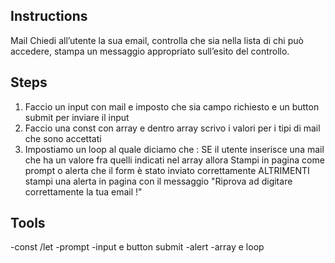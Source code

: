 ## Instructions

Mail Chiedi all’utente la sua email, controlla che sia nella lista di chi può accedere,
stampa un messaggio appropriato sull’esito del controllo.

## Steps 
1. Faccio un input con mail e imposto che sia campo richiesto e un button submit per inviare il input
2. Faccio una const con array e dentro array scrivo i valori per i tipi di mail che sono accettati  
3. Impostiamo un loop al quale diciamo che : SE il utente inserisce una mail che ha un valore fra quelli indicati nel array allora Stampi in pagina come prompt o alerta che il form è stato inviato correttamente ALTRIMENTI stampi una alerta in pagina con il messaggio "Riprova ad digitare correttamente la tua email !"

## Tools
-const /let
-prompt
-input e button submit
-alert
-array e loop
